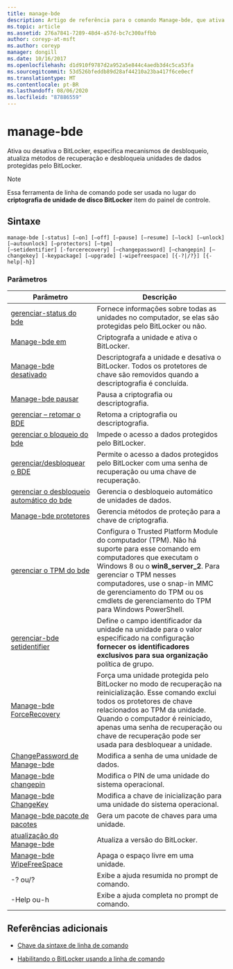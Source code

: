 ```yaml
---
title: manage-bde
description: Artigo de referência para o comando Manage-bde, que ativa ou desativa o BitLocker, especifica mecanismos de desbloqueio, atualiza métodos de recuperação e desbloqueia unidades de dados protegidas pelo BitLocker.
ms.topic: article
ms.assetid: 276a7841-7289-48d4-a57d-bc7c300affbb
author: coreyp-at-msft
ms.author: coreyp
manager: dongill
ms.date: 10/16/2017
ms.openlocfilehash: d1d910f9787d2a952a5e844c4aedb3d4c5ca53fa
ms.sourcegitcommit: 53d526bfeddb89d28af44210a23ba417f6ce0ecf
ms.translationtype: MT
ms.contentlocale: pt-BR
ms.lasthandoff: 08/06/2020
ms.locfileid: "87886559"
---
```

# <a name="manage-bde"></a>manage-bde

Ativa ou desativa o BitLocker, especifica mecanismos de desbloqueio, atualiza métodos de recuperação e desbloqueia unidades de dados protegidas pelo BitLocker.

> [!NOTE]
> Essa ferramenta de linha de comando pode ser usada no lugar do **criptografia de unidade de disco BitLocker** item do painel de controle.

## <a name="syntax"></a>Sintaxe

```
manage-bde [-status] [–on] [–off] [–pause] [–resume] [–lock] [–unlock] [–autounlock] [–protectors] [–tpm]
[–setidentifier] [-forcerecovery] [–changepassword] [–changepin] [–changekey] [-keypackage] [–upgrade] [-wipefreespace] [{-?|/?}] [{-help|-h}]
```

### <a name="parameters"></a>Parâmetros

| Parâmetro | Descrição |
| --------- |------------ |
| [gerenciar-status do bde](manage-bde-status.md) | Fornece informações sobre todas as unidades no computador, se elas são protegidas pelo BitLocker ou não. |
| [Manage-bde em](manage-bde-on.md) | Criptografa a unidade e ativa o BitLocker. |
| [Manage-bde desativado](manage-bde-off.md) | Descriptografa a unidade e desativa o BitLocker. Todos os protetores de chave são removidos quando a descriptografia é concluída. |
| [Manage-bde pausar](manage-bde-pause.md) | Pausa a criptografia ou descriptografia. |
| [gerenciar – retomar o BDE](manage-bde-resume.md) | Retoma a criptografia ou descriptografia. |
| [gerenciar o bloqueio do bde](manage-bde-lock.md) | Impede o acesso a dados protegidos pelo BitLocker. |
| [gerenciar/desbloquear o BDE](manage-bde-unlock.md) | Permite o acesso a dados protegidos pelo BitLocker com uma senha de recuperação ou uma chave de recuperação. |
| [gerenciar o desbloqueio automático do bde](manage-bde-autounlock.md) | Gerencia o desbloqueio automático de unidades de dados. |
| [Manage-bde protetores](manage-bde-protectors.md) | Gerencia métodos de proteção para a chave de criptografia. |
| [gerenciar o TPM do bde](manage-bde-tpm.md) | Configura o Trusted Platform Module do computador (TPM). Não há suporte para esse comando em computadores que executam o Windows 8 ou o **win8_server_2**. Para gerenciar o TPM nesses computadores, use o snap-in MMC de gerenciamento do TPM ou os cmdlets de gerenciamento do TPM para Windows PowerShell. |
| [gerenciar-bde setidentifier](manage-bde-setidentifier.md)   | Define o campo identificador da unidade na unidade para o valor especificado na configuração **fornecer os identificadores exclusivos para sua organização** política de grupo. |
| [Manage-bde ForceRecovery](manage-bde-forcerecovery.md) | Força uma unidade protegida pelo BitLocker no modo de recuperação na reinicialização. Esse comando exclui todos os protetores de chave relacionados ao TPM da unidade. Quando o computador é reiniciado, apenas uma senha de recuperação ou chave de recuperação pode ser usada para desbloquear a unidade. |
| [ChangePassword de Manage-bde](manage-bde-changepassword.md) | Modifica a senha de uma unidade de dados. |
| [Manage-bde changepin](manage-bde-changepin.md) | Modifica o PIN de uma unidade do sistema operacional. |
| [Manage-bde ChangeKey](manage-bde-changekey.md) | Modifica a chave de inicialização para uma unidade do sistema operacional. |
| [Manage-bde pacote de pacotes](manage-bde-keypackage.md) | Gera um pacote de chaves para uma unidade. |
| [atualização do Manage-bde](manage-bde-upgrade.md) | Atualiza a versão do BitLocker. |
| [Manage-bde WipeFreeSpace](manage-bde-wipefreespace.md) | Apaga o espaço livre em uma unidade. |
| -? ou/? | Exibe a ajuda resumida no prompt de comando. |
| -Help ou-h | Exibe a ajuda completa no prompt de comando. |

## <a name="additional-references"></a>Referências adicionais

- [Chave da sintaxe de linha de comando](command-line-syntax-key.md)

- [Habilitando o BitLocker usando a linha de comando](/previous-versions/windows/it-pro/windows-7/dd894351(v=ws.10))
